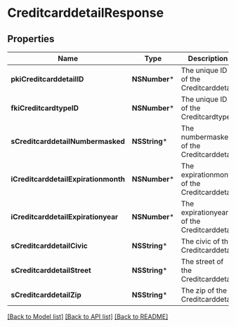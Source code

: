 # CreditcarddetailResponse

## Properties
Name | Type | Description | Notes
------------ | ------------- | ------------- | -------------
**pkiCreditcarddetailID** | **NSNumber*** | The unique ID of the Creditcarddetail | 
**fkiCreditcardtypeID** | **NSNumber*** | The unique ID of the Creditcardtype | 
**sCreditcarddetailNumbermasked** | **NSString*** | The numbermasked of the Creditcarddetail | 
**iCreditcarddetailExpirationmonth** | **NSNumber*** | The expirationmonth of the Creditcarddetail | 
**iCreditcarddetailExpirationyear** | **NSNumber*** | The expirationyear of the Creditcarddetail | 
**sCreditcarddetailCivic** | **NSString*** | The civic of the Creditcarddetail | 
**sCreditcarddetailStreet** | **NSString*** | The street of the Creditcarddetail | 
**sCreditcarddetailZip** | **NSString*** | The zip of the Creditcarddetail | 

[[Back to Model list]](../README.md#documentation-for-models) [[Back to API list]](../README.md#documentation-for-api-endpoints) [[Back to README]](../README.md)


